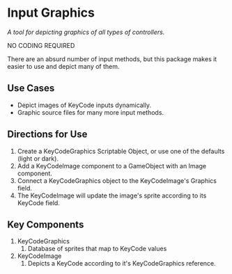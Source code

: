 Input Graphics
====================

_A tool for depicting graphics of all types of controllers._

NO CODING REQUIRED

There are an absurd number of input methods, but this package makes it easier to use and depict many of them.

Use Cases
---------

*   Depict images of KeyCode inputs dynamically.
*   Graphic source files for many more input methods.

Directions for Use
------------------

1.  Create a KeyCodeGraphics Scriptable Object, or use one of the defaults (light or dark). 
2.  Add a KeyCodeImage component to a GameObject with an Image component.
3.  Connect a KeyCodeGraphics object to the KeyCodeImage's Graphics field. 
4.  The KeyCodeImage will update the image's sprite according to its KeyCode field.

Key Components
--------------

1.  KeyCodeGraphics
    1.  Database of sprites that map to KeyCode values
2.  KeyCodeImage
    1.  Depicts a KeyCode according to it's KeyCodeGraphics reference.